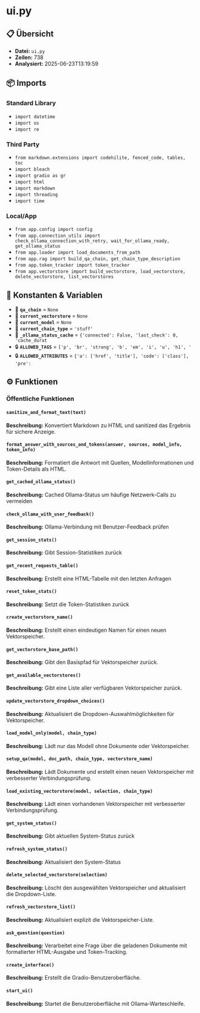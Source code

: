 # ui.py

## 📋 Übersicht

- **Datei:** `ui.py`
- **Zeilen:** 738
- **Analysiert:** 2025-06-23T13:19:59

## 📦 Imports

### Standard Library
- `import datetime`
- `import os`
- `import re`

### Third Party
- `from markdown.extensions import codehilite, fenced_code, tables, toc`
- `import bleach`
- `import gradio as gr`
- `import html`
- `import markdown`
- `import threading`
- `import time`

### Local/App
- `from app.config import config`
- `from app.connection_utils import check_ollama_connection_with_retry, wait_for_ollama_ready, get_ollama_status`
- `from app.loader import load_documents_from_path`
- `from app.rag import build_qa_chain, get_chain_type_description`
- `from app.token_tracker import token_tracker`
- `from app.vectorstore import build_vectorstore, load_vectorstore, delete_vectorstore, list_vectorstores`

## 🔧 Konstanten & Variablen

- 📝 **`qa_chain`** = `None`
- 📝 **`current_vectorstore`** = `None`
- 📝 **`current_model`** = `None`
- 📝 **`current_chain_type`** = `'stuff'`
- 📝 **`_ollama_status_cache`** = `{'connected': False, 'last_check': 0, 'cache_durat`
- 🔒 **`ALLOWED_TAGS`** = `['p', 'br', 'strong', 'b', 'em', 'i', 'u', 'h1', '`
- 🔒 **`ALLOWED_ATTRIBUTES`** = `{'a': ['href', 'title'], 'code': ['class'], 'pre':`

## ⚙️ Funktionen

### Öffentliche Funktionen

#### `sanitize_and_format_text(text)`

**Beschreibung:** Konvertiert Markdown zu HTML und sanitized das Ergebnis für sichere Anzeige.

#### `format_answer_with_sources_and_tokens(answer, sources, model_info, token_info)`

**Beschreibung:** Formatiert die Antwort mit Quellen, Modellinformationen und Token-Details als HTML.

#### `get_cached_ollama_status()`

**Beschreibung:** Cached Ollama-Status um häufige Netzwerk-Calls zu vermeiden

#### `check_ollama_with_user_feedback()`

**Beschreibung:** Ollama-Verbindung mit Benutzer-Feedback prüfen

#### `get_session_stats()`

**Beschreibung:** Gibt Session-Statistiken zurück

#### `get_recent_requests_table()`

**Beschreibung:** Erstellt eine HTML-Tabelle mit den letzten Anfragen

#### `reset_token_stats()`

**Beschreibung:** Setzt die Token-Statistiken zurück

#### `create_vectorstore_name()`

**Beschreibung:** Erstellt einen eindeutigen Namen für einen neuen Vektorspeicher.

#### `get_vectorstore_base_path()`

**Beschreibung:** Gibt den Basispfad für Vektorspeicher zurück.

#### `get_available_vectorstores()`

**Beschreibung:** Gibt eine Liste aller verfügbaren Vektorspeicher zurück.

#### `update_vectorstore_dropdown_choices()`

**Beschreibung:** Aktualisiert die Dropdown-Auswahlmöglichkeiten für Vektorspeicher.

#### `load_model_only(model, chain_type)`

**Beschreibung:** Lädt nur das Modell ohne Dokumente oder Vektorspeicher.

#### `setup_qa(model, doc_path, chain_type, vectorstore_name)`

**Beschreibung:** Lädt Dokumente und erstellt einen neuen Vektorspeicher mit verbesserter Verbindungsprüfung.

#### `load_existing_vectorstore(model, selection, chain_type)`

**Beschreibung:** Lädt einen vorhandenen Vektorspeicher mit verbesserter Verbindungsprüfung.

#### `get_system_status()`

**Beschreibung:** Gibt aktuellen System-Status zurück

#### `refresh_system_status()`

**Beschreibung:** Aktualisiert den System-Status

#### `delete_selected_vectorstore(selection)`

**Beschreibung:** Löscht den ausgewählten Vektorspeicher und aktualisiert die Dropdown-Liste.

#### `refresh_vectorstore_list()`

**Beschreibung:** Aktualisiert explizit die Vektorspeicher-Liste.

#### `ask_question(question)`

**Beschreibung:** Verarbeitet eine Frage über die geladenen Dokumente mit formatierter HTML-Ausgabe und Token-Tracking.

#### `create_interface()`

**Beschreibung:** Erstellt die Gradio-Benutzeroberfläche.

#### `start_ui()`

**Beschreibung:** Startet die Benutzeroberfläche mit Ollama-Warteschleife.
